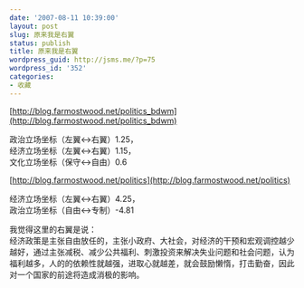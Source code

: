 ```yaml
---
date: '2007-08-11 10:39:00'
layout: post
slug: 原来我是右翼
status: publish
title: 原来我是右翼
wordpress_guid: http://jsms.me/?p=75
wordpress_id: '352'
categories:
- 收藏
---
```


[http://blog.farmostwood.net/politics_bdwm](http://blog.farmostwood.net/politics_bdwm)

政治立场坐标（左翼<->右翼）1.25，  
经济立场坐标（左翼<->右翼）1.15，  
文化立场坐标（保守<->自由）0.6

[http://blog.farmostwood.net/politics](http://blog.farmostwood.net/politics)

经济立场坐标（左翼<->右翼）4.25，  
政治立场坐标（自由<->专制）-4.81

我觉得这里的右翼是说：  
经济政策是主张自由放任的，主张小政府、大社会，对经济的干预和宏观调控越少越好，通过主张减税、减少公共福利、刺激投资来解决失业问题和社会问题，认为福利越多，人的的依赖性就越强，进取心就越差，就会鼓励懒惰，打击勤奋，因此对一个国家的前途将造成消极的影响。
